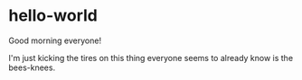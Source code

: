 # hello-world
Good morning everyone!

I'm just kicking the tires on this thing everyone seems to already know is the bees-knees.
